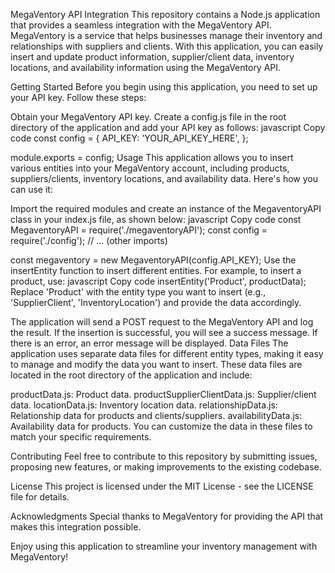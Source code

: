 MegaVentory API Integration
This repository contains a Node.js application that provides a seamless integration with the MegaVentory API. MegaVentory is a service that helps businesses manage their inventory and relationships with suppliers and clients. With this application, you can easily insert and update product information, supplier/client data, inventory locations, and availability information using the MegaVentory API.

Getting Started
Before you begin using this application, you need to set up your API key. Follow these steps:

Obtain your MegaVentory API key.
Create a config.js file in the root directory of the application and add your API key as follows:
javascript
Copy code
const config = {
  API_KEY: 'YOUR_API_KEY_HERE',
};

module.exports = config;
Usage
This application allows you to insert various entities into your MegaVentory account, including products, suppliers/clients, inventory locations, and availability data. Here's how you can use it:

Import the required modules and create an instance of the MegaventoryAPI class in your index.js file, as shown below:
javascript
Copy code
const MegaventoryAPI = require('./megaventoryAPI');
const config = require('./config');
// ... (other imports)

const megaventory = new MegaventoryAPI(config.API_KEY);
Use the insertEntity function to insert different entities. For example, to insert a product, use:
javascript
Copy code
insertEntity('Product', productData);
Replace 'Product' with the entity type you want to insert (e.g., 'SupplierClient', 'InventoryLocation') and provide the data accordingly.

The application will send a POST request to the MegaVentory API and log the result. If the insertion is successful, you will see a success message. If there is an error, an error message will be displayed.
Data Files
The application uses separate data files for different entity types, making it easy to manage and modify the data you want to insert. These data files are located in the root directory of the application and include:

productData.js: Product data.
productSupplierClientData.js: Supplier/client data.
locationData.js: Inventory location data.
relationshipData.js: Relationship data for products and clients/suppliers.
availabilityData.js: Availability data for products.
You can customize the data in these files to match your specific requirements.

Contributing
Feel free to contribute to this repository by submitting issues, proposing new features, or making improvements to the existing codebase.

License
This project is licensed under the MIT License - see the LICENSE file for details.

Acknowledgments
Special thanks to MegaVentory for providing the API that makes this integration possible.

Enjoy using this application to streamline your inventory management with MegaVentory!
